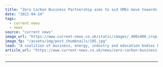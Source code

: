 ```yaml
---
title: "Zero Carbon Business Partnership aims to aid SMEs move towards net zero"
date: "2021-04-14"
tags: 
  - current news
  - news
source: "current news"
image_url: "https://www.current-news.co.uk/static/images/_400x400_crop_center-center/Remote-transmission-lines-image-pxhere-NC.jpg"
image_fp: "/assets/img/post_thumbnails/105.jpg"
lead: "​A coalition of business, energy, industry and education bodies have come together to help drive SME progress towards net zero."
article_url: "https://www.current-news.co.uk/news/zero-carbon-business-partnership-aims-to-aid-smes-move-towards-net-zero?utm_source=rss-feeds&utm_medium=rss&utm_campaign=rss"
---
```


---
